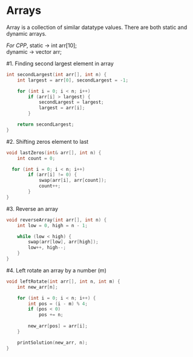 # Arrays

Array is a collection of similar datatype values. There are both static and dynamic arrays.

*For CPP*,
static -> int arr[10];<br>
dynamic -> vector<int> arr;


#1. Finding second largest element in array

```cpp
int secondLargest(int arr[], int n) {
	int largest = arr[0], secondLargest = -1;

	for (int i = 0; i < n; i++)
		if (arr[i] > largest) {
			secondLargest = largest;
			largest = arr[i];
		}

	return secondLargest;
}
```

#2. Shifting zeros element to last

```cpp
void lastZeros(int& arr[], int n) {
	int count = 0;

  for (int i = 0; i < n; i++)
		if (arr[i] != 0) {
			swap(arr[i], arr[count]);
			count++;
		}
}
```

#3. Reverse an array

```cpp
void reverseArray(int arr[], int n) {
	int low = 0, high = n - 1;

	while (low < high) {
		swap(arr[low], arr[high]);
		low++, high--;
	}
}
```

#4. Left rotate an array by a number (m)

```cpp
void leftRotate(int arr[], int n, int m) {
	int new_arr[n];

	for (int i = 0; i < n; i++) {
		int pos = (i - m) % 4;
		if (pos < 0)
			pos += n;
		
		new_arr[pos] = arr[i];
	}

	printSolution(new_arr, n);
}
```
